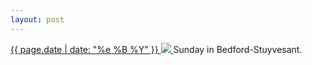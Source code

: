 ```yaml
---
layout: post
---
```


<p>
  <a href="/488">
    <time>{{ page.date | date: "%e %B %Y" }}</time>
    <img src="{{ site.assets_url }}/488.jpg">
  </a>
  Sunday in Bedford-Stuyvesant.
</p>
